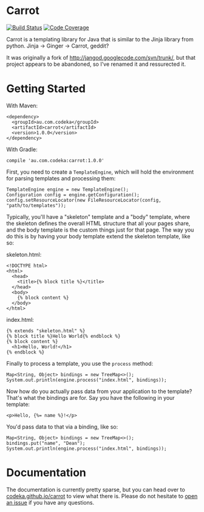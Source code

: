 Carrot
======

[![Build Status](https://travis-ci.org/codeka/carrot.svg?branch=master)](https://travis-ci.org/codeka/carrot)
[![Code Coverage](https://img.shields.io/codecov/c/github/codeka/carrot/master.svg)](https://codecov.io/github/codeka/carrot?branch=master)

Carrot is a templating library for Java that is similar to the Jinja library from python. Jinja -> Ginger -> Carrot, geddit?

It was originally a fork of http://jangod.googlecode.com/svn/trunk/, but that project appears to be abandoned, so I've renamed it and ressurected it.

Getting Started
===============

With Maven:

    <dependency>
      <groupId>au.com.codeka</groupId>
      <artifactId>carrot</artifactId>
      <version>1.0.0</version>
    </dependency>

With Gradle:

    compile 'au.com.codeka:carrot:1.0.0'

First, you need to create a `TemplateEngine`, which will hold the environment for parsing templates and processing them:

    TemplateEngine engine = new TemplateEngine();
    Configuration config = engine.getConfiguration();
    config.setResourceLocator(new FileResourceLocator(config, "path/to/templates"));

Typically, you'll have a "skeleton" template and a "body" template, where the skeleton defines the overall HTML structure that all your pages share, and the body template is the custom things just for that page. The way you do this is by having your body template extend the skeleton template, like so:

skeleton.html:

    <!DOCTYPE html>
    <html>
      <head>
        <title>{% block title %}</title>
      </head>
      <body>
        {% block content %}
      </body>
    </html>

index.html:

    {% extends "skeleton.html" %}
    {% block title %}Hello World{% endblock %}
    {% block content %}
      <h1>Hello, World!</h1>
    {% endblock %}

Finally to process a template, you use the `process` method:

    Map<String, Object> bindings = new TreeMap<>();
    System.out.println(engine.process("index.html", bindings));

Now how do you actually pass data from your application to the template? That's what the bindings are for. Say you have the following in your template:

    <p>Hello, {%= name %}!</p>

You'd pass data to that via a binding, like so:

    Map<String, Object> bindings = new TreeMap<>();
    bindings.put("name", "Dean");
    System.out.println(engine.process("index.html", bindings));

Documentation
=============

The documentation is currently pretty sparse, but you can head over to [codeka.github.io/carrot](http://codeka.github.io/carrot/) to view what there is. Please do not hesitate to [open an issue](https://github.com/codeka/carrot/issues/new) if you have any questions.
